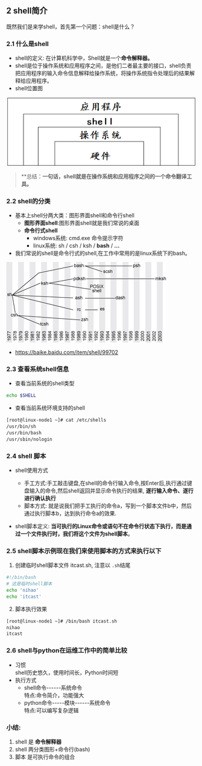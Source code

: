 ## 2 shell简介

既然我们是来学shell，首先第一个问题：shell是什么？

### 2.1 什么是shell

- shell的定义: 在计算机科学中，Shell就是一个**命令解释器。**
- shell是位于操作系统和应用程序之间，是他们二者最主要的接口，shell负责把应用程序的输入命令信息解释给操作系统，将操作系统指令处理后的结果解释给应用程序。
- shell位置图

![clip_imag_px_2](/images/clip_imag_px_2.png)

>  **总结：**一句话，shell就是在操作系统和应用程序之间的一个命令翻译工具。**



### 2.2 shell的分类

- 基本上shell分两大类：图形界面shell和命令行shell　
  - **图形界面shell**:图形界面shell就是我们常说的桌面　　
  - **命令行式shell**
    - windows系统: cmd.exe     命令提示字符
    - linux系统: sh / csh / ksh / **bash** / **...**
- 我们常说的shell是命令行式的shell,在工作中常用的是linux系统下的bash。

![clip_image_px_3](/images/clip_image_px_3.png)
- https://baike.baidu.com/item/shell/99702


### 2.3 查看系统shell信息

- 查看当前系统的shell类型

```bash
echo $SHELL
```

- 查看当前系统环境支持的shell

```bash
[root@linux-node1 ~]# cat /etc/shells
/usr/bin/sh
/usr/bin/bash
/usr/sbin/nologin
```


### 2.4 shell 脚本
- shell使用方式
  - 手工方式:手工敲击键盘,在shell的命令行输入命令,按Enter后,执行通过键盘输入的命令,然后shell返回并显示命令执行的结果, **逐行输入命令、逐行进行确认执行**
  - 脚本方式: 就是说我们把手工执行的命令a，写到一个脚本文件b中，然后通过执行脚本b，达到执行命令a的效果.

- shell脚本定义: **当可执行的Linux命令或语句不在命令行状态下执行，而是通过一个文件执行时，我们将这个文件为shell脚本**。



### 2.5 shell脚本示例现在我们来使用脚本的方式来执行以下

1. 创建临时shell脚本文件 itcast.sh, 注意以 `.sh`结尾

```bash
#!/bin/bash
# 这是临时shell脚本
echo 'nihao'
echo 'itcast'
```

2. 脚本执行效果

```bash
[root@linux-node1 ~]# /bin/bash itcast.sh
nihao
itcast
```

### 2.6 shell与python在运维工作中的简单比较
  - 习惯<br>
    shell历史悠久，使用时间长，Python时间短<br>
  - 执行方式<br>
    - shell命令------系统命令<br>
      特点:命令简介，功能强大
    - python命令-----模块------系统命令<br>
      特点:可以编写复杂逻辑

### 小结:

1. shell 是 **命令解释器**
2. shell 两分类图形+命令行(bash)
3. 脚本 是可执行命令的组合
